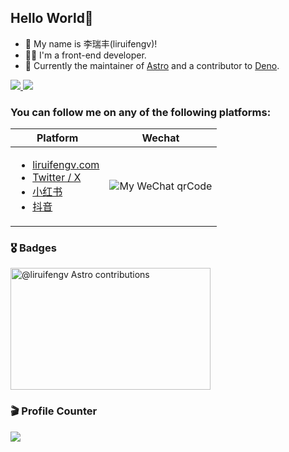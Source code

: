 ## Hello World🎉 

- 👋 My name is 李瑞丰(liruifengv)!
- 👨‍💻 I'm a front-end developer.
- 🚀 Currently the maintainer of [Astro](https://github.com/withastro)  and a contributor to [Deno](https://github.com/denoland).

<a href="https://liruifengv.com#gh-light-mode-only">
  <img src="https://skillicons.dev/icons?i=js,ts,rust,go,deno,nodejs,react,vue,astro&theme=light" />
</a>

<a href="https://liruifengv.com#gh-dark-mode-only">
  <img src="https://skillicons.dev/icons?i=js,ts,rust,go,deno,nodejs,react,vue,astro&theme=dark" />
</a>

### You can follow me on any of the following platforms:

| Platform                                       | Wechat                                              |
| ---------------------------------------------- | ------------------------------------------------- |
| <ul> <li> [liruifengv.com](https://liruifengv.com)</li> <li> [Twitter / X](https://twitter.com/liruifengv)</li> <li> [小红书](https://www.xiaohongshu.com/user/profile/5ea4e43400000000010095c0) </li><li> [抖音](https://v.douyin.com/iPgW123C/) </li>  </ul>    |  ![My WeChat qrCode](https://bucket.liruifengv.com/qrcode.png)   |


### 🎖 Badges

<a target="_blank" href="https://astro.badg.es/contributor/liruifengv/">
  <img src="https://astro.badg.es/v2/contributor/liruifengv.svg" alt="@liruifengv Astro contributions" width="320" height="195">
</a>
<!-- <a href="https://github.com/liruifengv#gh-dark-mode-only">
  <img src="https://github-readme-stats-five-chi-38.vercel.app/api?username=liruifengv&show_icons=true&theme=vue-dark&border_color=42b973&count_private=true#gh-dark-mode-only" />
</a>
<a href="https://github.com/liruifengv#gh-light-mode-only">
  <img src="https://github-readme-stats-five-chi-38.vercel.app/api?username=liruifengv&show_icons=true&icon_color=805AD5&text_color=718096&bg_color=ffffff&count_private=true#gh-light-mode-only" />
</a> -->

### 🎬 Profile Counter
![](https://profile-counter.glitch.me/liruifengv/count.svg)
